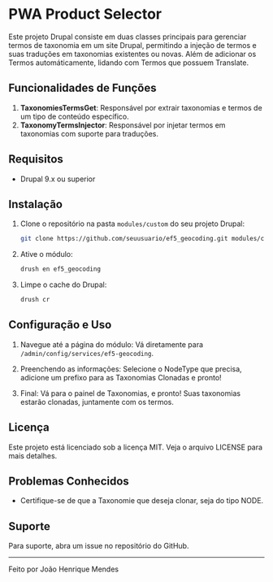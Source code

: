 # PWA Product Selector

Este projeto Drupal consiste em duas classes principais para gerenciar termos de taxonomia em um site Drupal, permitindo a injeção de termos e suas traduções em taxonomias existentes ou novas. Além de adicionar os Termos automáticamente, lidando com Termos que possuem Translate.

## Funcionalidades de Funções

1. **TaxonomiesTermsGet**: Responsável por extrair taxonomias e termos de um tipo de conteúdo específico.
2. **TaxonomyTermsInjector**: Responsável por injetar termos em taxonomias com suporte para traduções.


## Requisitos

- Drupal 9.x ou superior

## Instalação

1. Clone o repositório na pasta `modules/custom` do seu projeto Drupal:
    ```sh
    git clone https://github.com/seuusuario/ef5_geocoding.git modules/custom/ef5_geocoding
    ```

2. Ative o módulo:
    ```sh
    drush en ef5_geocoding
    ```

3. Limpe o cache do Drupal:
    ```sh
    drush cr
    ```

## Configuração e Uso

1. Navegue até a página do módulo:
    Vá diretamente para `/admin/config/services/ef5-geocoding`.

2. Preenchendo as informações:
    Selecione o NodeType que precisa, adicione um prefixo para as Taxonomias Clonadas e pronto!

3. Final:
    Vá para o painel de Taxonomias, e pronto! Suas taxonomias estarão clonadas, juntamente com os termos.


## Licença

Este projeto está licenciado sob a licença MIT. Veja o arquivo LICENSE para mais detalhes.

## Problemas Conhecidos

- Certifique-se de que a Taxonomie que deseja clonar, seja do tipo NODE.

## Suporte

Para suporte, abra um issue no repositório do GitHub.

---

Feito por João Henrique Mendes
